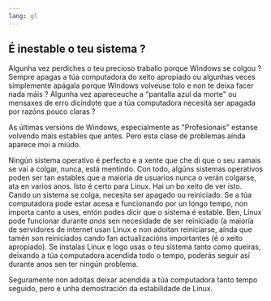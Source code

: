 ```yaml
---
lang: gl
---
```





<h2>É inestable o teu sistema ?</h2>

Algunha vez perdiches o teu precioso traballo porque Windows se colgou ? Sempre apagas a túa computadora do xeito apropiado ou algunhas veces simplemente apágala porque Windows volveuse tolo e non te deixa facer nada máis ? Algunha vez apareceuche a "pantalla azul da morte" ou mensaxes de erro dicíndote que a túa computadora necesita ser apagada por razóns pouco claras ?

As últimas versións de Windows, especialmente as "Profesionais" estanse volvendo máis estables que antes. Pero esta clase de problemas aínda aparece moi a miúdo.

Ningún sistema operativo é perfecto e a xente que che di que o seu xamais se vai a colgar, nunca, está mentindo. Con todo, algúns sistemas operativos poden ser tan estables que a maioría de usuarios nunca o verán colgarse, ata en varios anos. Isto é certo para Linux. Hai un bo xeito de ver isto. Cando un sistema se colga, necesita ser apagado ou reiniciado. Se a túa computadora pode estar acesa e funcionando por un longo tempo, non importa canto a uses, entón podes dicir que o sistema é estable. Ben, Linux pode funcionar durante <i>anos</i> sen necesidade de ser reiniciado (a maioría de servidores de internet usan Linux e non adoitan reiniciarse, aínda que tamén son reiniciados cando fan actualizacións importantes  (é o xeito apropiado). Se instalas Linux e logo usas o teu sistema tanto como queiras, deixando a túa computadora acendida todo o tempo, poderás seguir así durante anos sen ter ningún problema.

Seguramente non adoitas deixar acendida a túa computadora tanto tempo seguido, pero é unha demostración da estabilidade de Linux.




